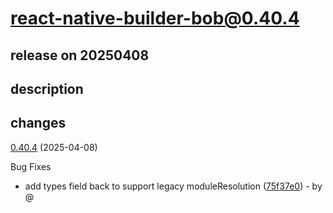 # react-native-builder-bob@0.40.4

## release on 20250408

## description

## changes

<a href="https://github.com/callstack/react-native-builder-bob/compare/react-native-builder-bob@0.40.3...react-native-builder-bob@0.40.4">0.40.4</a> (2025-04-08)

Bug Fixes

* add types field back to support legacy moduleResolution (<a href="https://github.com/callstack/react-native-builder-bob/commit/75f37e0a3a4dc41a277b72d5378f47946e179b2a">75f37e0</a>) - by @


